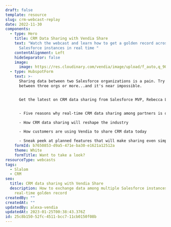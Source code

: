 ```yaml
---
draft: false
template: resource
slug: crm-webcast-replay
date: 2022-11-30
components:
  - type: Hero
    title: CRM Data Sharing with Vendia Share
    text: "Watch the webcast and learn how to get a golden record across multiple
      Salesforce instances in real time "
    contentAlignment: Left
    hideSeparator: false
    image:
      image: https://res.cloudinary.com/vendia/image/upload/f_auto,q_90/v1674599463/Website/Iso/CRM_uo10ew.png
  - type: HubspotForm
    text: >-
      Sharing data between two Salesforce organizations is a pain. Try to share
      between three orgs or more...and it's near impossible.


      Get the latest on CRM data sharing from Salesforce MVP, Rebecca Lammers at Slalom and James Gimourginas, Vendia's Director of Solutions Architecture. You'll learn how the Vendia Share platform can share data across Salesforce orgs and keep a ledgered, single source of truth for all partners in the data ecosystem. Plus...


      - Five reasons why real-time CRM data sharing among partners is often so complex

      - How CRM data sharing will reshape the industry

      - How customers are using Vendia to share CRM data today

      - Sneak peek at planned features that will make sharing even simpler
    formId: b7650853-d9a5-471e-ba30-e1621a12512a
    theme: White
    formTitle: Want to take a look?
resourceType: webcasts
tags:
  - Slalom
  - CRM
seo:
  title: CRM data sharing with Vendia Share
  description: How to exchange data among multiple Salesforce instances for a
    real-time golden record
createdBy: ""
createdAt: ""
updatedBy: alexa-vendia
updatedAt: 2023-01-25T00:38:43.376Z
id: 25c8b150-52fc-4511-bcc7-11cb0150f08b
---
```

